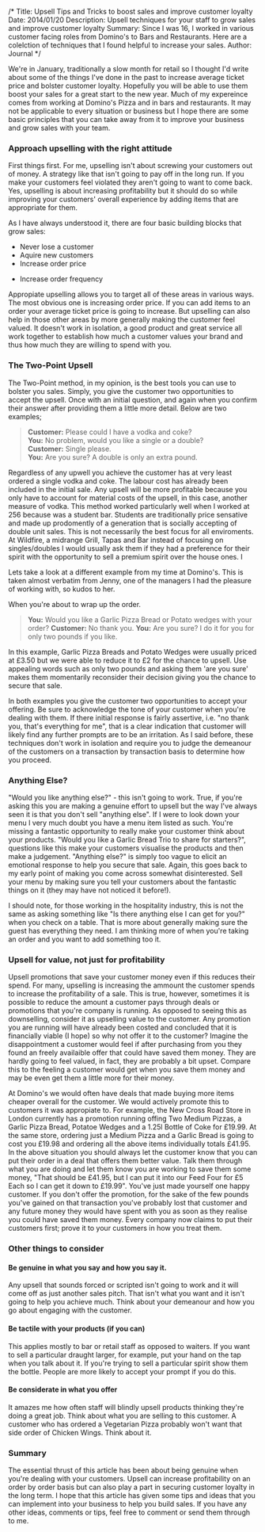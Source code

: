 /*
Title: Upsell Tips and Tricks to boost sales and improve customer loyalty
Date: 2014/01/20
Description: Upsell techniques for your staff to grow sales and improve customer loyalty
Summary: Since I was 16, I worked in various customer facing roles from Domino's to Bars and Restaurants. Here are a colelction of techniques that I found helpful to increase your sales.
Author: Journal
*/

We're in January, traditionally a slow month for retail so I thought I'd write about some of the things I've done in the past to increase average ticket price and bolster customer loyalty. Hopefully you will be able to use them boost your sales for a great start to the new year. Much of my expereince comes from working at Domino's Pizza and in bars and restaurants. It may not be applicable to every situation or business but I hope there are some basic principles that you can take away from it to improve your business and grow sales with your team.

### Approach upselling with the right attitude

First things first. For me, upselling isn't about screwing your customers out of money. A strategy like that isn't going to pay off in the long run. If you make your customers feel violated they aren't going to want to come back. Yes, upselling is about increasing profitability but it should do so while improving your customers' overall experience by adding items that are appropriate for them.

As I have always understood it, there are four basic building blocks that grow sales:

* Never lose a customer
* Aquire new customers
* Increase order price
+ Increase order frequency

Appropiate upselling allows you to target all of these areas in various ways. The most obvious one is increasing order price. If you can add items to an order your average ticket price is going to increase. But upselling can also help in those other areas by more generally making the customer feel valued. It doesn't work in isolation, a good product and great service all work together to establish how much a customer values your brand and thus how much they are willing to spend with you.

### The Two-Point Upsell

The Two-Point method, in my opinion, is the best tools you can use to bolster you sales. Simply, you give the customer two opportunities to accept the upsell. Once with an initial question, and again when you confirm their answer after providing them a little more detail. Below are two examples;

>**Customer:** Please could I have a vodka and coke?  
>**You:** No problem, would you like a single or a double?  
>**Customer:** Single please.  
>**You:** Are you sure? A double is only an extra pound.  

Regardless of any upwell you achieve the customer has at very least ordered a single vodka and coke. The labour cost has already been included in the initial sale. Any upsell will be more profitable because you only have to account for material costs of the upsell, in this case, another measure of vodka. This method worked particularly well when I worked at 256 because was a student bar. Students are traditionally price sensative and made up prodomently of a generation that is socially accepting of double unit sales. This is not necessarily the best focus for all enviroments. At Wildfire, a midrange Grill, Tapas and Bar instead of focusing on singles/doubles I would usually ask them if they had a preference for their spirit with the opportunity to sell a premium spirit over the house ones. I

Lets take a look at a different example from my time at Domino's. This is taken almost verbatim from Jenny, one of the managers I had the pleasure of working with, so kudos to her.

When you're about to wrap up the order.
>**You:** Would you like a Garlic Pizza Bread or Potato wedges with your order?
>**Customer:** No thank you.
>**You:** Are you sure? I do it for you for only two pounds if you like.

In this example, Garlic Pizza Breads and Potato Wedges were usually priced at £3.50 but we were able to reduce it to £2 for the chance to upsell. Use appealing words such as only two pounds and asking them 'are you sure' makes them momentarily reconsider their decision giving you the chance to secure that sale.

In both examples you give the customer two opportunities to accept your offering. Be sure to acknowledge the tone of your customer when you're dealing with them. If there initial response is fairly assertive, i.e. "no thank you, that's everything for me", that is a clear indication that customer will likely find any further prompts are to be an irritation. As I said before, these techniques don't work in isolation and require you to judge the demeanour of the customers on a transaction by transaction basis to determine how you proceed.

### Anything Else?

"Would you like anything else?" - this isn't going to work. True, if you're asking this you are making a genuine effort to upsell but the way I've always seen it is that you don't sell "anything else". If I were to look down your menu I very much doubt you have a menu item listed as such. You're missing a fantastic opportunity to really make your customer think about your products. "Would you like a Garlic Bread Trio to share for starters?", questions like this make your customers visualise the products and then make a judgement. "Anything else?" is simply too vague to elicit an emotional response to help you secure that sale. Again, this goes back to my early point of making you come across somewhat disinterested. Sell your menu by making sure you tell your customers about the fantastic things on it (they may have not noticed it before!).

I should note, for those working in the hospitality industry, this is not the same as asking something like "Is there anything else I can get for you?" when you check on a table. That is more about generally making sure the guest has everything they need. I am thinking more of when you're taking an order and you want to add something too it.

### Upsell for value, not just for profitability

Upsell promotions that save your customer money even if this reduces their spend. For many, upselling is increasing the ammount the customer spends to increase the profitability of a sale. This is true, however, sometimes it is possible to reduce the amount a customer pays through deals or promotions that you're company is running. As opposed to seeing this as downselling, consider it as upselling value to the customer. Any promotion you are running will have already been costed and concluded that it is financially viable (I hope) so why not offer it to the customer? Imagine the disappointment a customer would feel if after purchasing from you they found an freely availaible offer that could have saved them money. They are hardly going to feel valued, in fact, they are probably a bit upset. Compare this to the feeling a customer would get when you save them money and may be even get them a little more for their money.

At Domino's we would often have deals that made buying more items cheaper overall for the customer. We would actively promote this to customers it was appropiate to. For example, the New Cross Road Store in London currently has a promotion running offing Two Medium Pizzas, a Garlic Pizza Bread, Potatoe Wedges and a 1.25l Bottle of Coke for £19.99. At the same store, ordering just a Medium Pizza and a Garlic Bread is going to cost you £19.98 and ordering all the above items individually totals £41.95. In the above situation you should always let the customer know that you can put their order in a deal that offers them better value. Talk them through what you are doing and let them know you are working to save them some money, "That should be £41.95, but I can put it into our Feed Four for £5 Each so I can get it down to £19.99". You've just made yourself one happy customer. If you don't offer the promotion, for the sake of the few pounds you've gained on that transaction you've probably lost that customer and any future money they would have spent with you as soon as they realise you could have saved them money. Every company now claims to put their customers first; prove it to your customers in how you treat them.

### Other things to consider

#### Be genuine in what you say and how you say it.

Any upsell that sounds forced or scripted isn't going to work and it will come off as just another sales pitch. That isn't what you want and it isn't going to help you achieve much. Think about your demeanour and how you go about engaging with the customer.

#### Be tactile with your products (if you can)

This applies mostly to bar or retail staff as opposed to waiters. If you want to sell a particular draught larger, for example, put your hand on the tap when you talk about it. If you're trying to sell a particular spirit show them the bottle. People are more likely to accept your prompt if you do this.

#### Be considerate in what you offer

It amazes me how often staff will blindly upsell products thinking they're doing a great job. Think about what you are selling to this customer. A customer who has ordered a Vegetarian Pizza probably won't want that side order of Chicken Wings. Think about it.

### Summary

The essential thrust of this article has been about being genuine when you're dealing with your customers. Upsell can increase profitability on an order by order basis but can also play a part in securing customer loyalty in the long term. I hope that this article has given some tips and ideas that you can implement into your business to help you build sales.  If you have any other ideas, comments or tips, feel free to comment or send them through to me.

 